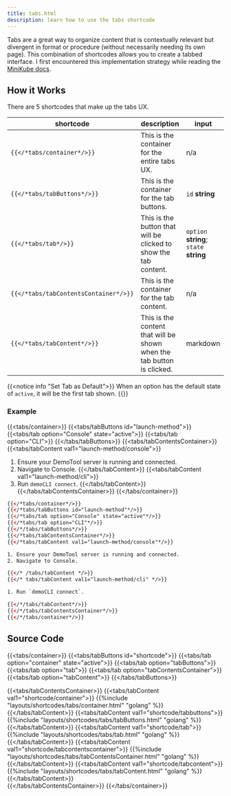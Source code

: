 ```yaml
---
title: tabs.html
description: learn how to use the tabs shortcode
---
```


Tabs are a great way to organize content that is contextually relevant but divergent in format or procedure (without necessarily needing its own page). This combination of shortcodes allows you to create a tabbed interface. I first encountered this implementation strategy while reading the [MiniKube docs](https://minikube.sigs.k8s.io/docs/start/).

## How it Works

There are 5 shortcodes that make up the tabs UX.

|shortcode|description|input|
|---|---|--|
|`{{</*tabs/container*/>}}`|This is the container for the entire tabs UX.|n/a|
|`{{</*tabs/tabButtons*/>}}`|This is the container for the tab buttons.| `id` **string**|
|`{{</*tabs/tab*/>}}`|This is the button that will be clicked to show the tab content.|`option` **string**; `state` **string**|
|`{{</*tabs/tabContentsContainer*/>}}`|This is the container for the tab content.|n/a|
|`{{</*tabs/tabContent*/>}}`|This is the content that will be shown when the tab button is clicked.|markdown|

{{<notice info "Set Tab as Default">}}
When an option has the default state of `active`, it will be the first tab shown.
{{</notice>}}

### Example 

{{<tabs/container>}}
{{<tabs/tabButtons id="launch-method">}}
{{<tabs/tab option="Console" state="active">}}
{{<tabs/tab option="CLI">}}
{{</tabs/tabButtons>}}
{{<tabs/tabContentsContainer>}}
{{<tabs/tabContent val1="launch-method/console">}}
1. Ensure your DemoTool server is running and connected.
2. Navigate to Console.
{{</tabs/tabContent>}}
{{<tabs/tabContent val1="launch-method/cli">}}
1. Run `demoCLI connect`.
{{</tabs/tabContent>}}
{{</tabs/tabContentsContainer>}}
{{</tabs/container>}}

```html
{{</*tabs/container*/>}}
{{</*tabs/tabButtons id="launch-method"*/>}}
{{</*tabs/tab option="Console" state="active"*/>}}
{{</*tabs/tab option="CLI"*/>}}
{{</*/tabs/tabButtons*/>}}
{{</*tabs/tabContentsContainer*/>}}
{{</*tabs/tabContent val1="launch-method/console"*/>}}

1. Ensure your DemoTool server is running and connected.
2. Navigate to Console.

{{</* /tabs/tabContent */>}}
{{</* tabs/tabContent val1="launch-method/cli" */>}}

1. Run `demoCLI connect`.

{{</*/tabs/tabContent*/>}}
{{</*/tabs/tabContentsContainer*/>}}
{{</*/tabs/container*/>}}
```




## Source Code 

{{<tabs/container>}}
{{<tabs/tabButtons id="shortcode">}}
{{<tabs/tab option="container" state="active">}}
{{<tabs/tab option="tabButtons">}}
{{<tabs/tab option="tab">}}
{{<tabs/tab option="tabContentsContainer">}}
{{<tabs/tab option="tabContent">}}
{{</tabs/tabButtons>}}

{{<tabs/tabContentsContainer>}}
{{<tabs/tabContent val1="shortcode/container">}}
{{%include "layouts/shortcodes/tabs/container.html" "golang" %}}
{{</tabs/tabContent>}}
{{<tabs/tabContent val1="shortcode/tabbuttons">}}
{{%include "layouts/shortcodes/tabs/tabButtons.html" "golang" %}}
{{</tabs/tabContent>}}
{{<tabs/tabContent val1="shortcode/tab">}}
{{%include "layouts/shortcodes/tabs/tab.html" "golang" %}}
{{</tabs/tabContent>}}
{{<tabs/tabContent val1="shortcode/tabcontentscontainer">}}
{{%include "layouts/shortcodes/tabs/tabContentsContainer.html" "golang" %}}
{{</tabs/tabContent>}}
{{<tabs/tabContent val1="shortcode/tabcontent">}}
{{%include "layouts/shortcodes/tabs/tabContent.html" "golang" %}}
{{</tabs/tabContent>}}   
{{</tabs/tabContentsContainer>}}
{{</tabs/container>}}